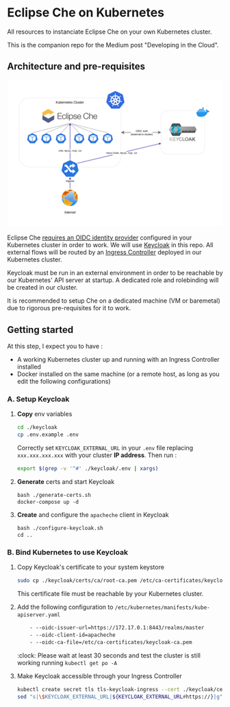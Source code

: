 # Eclipse Che on Kubernetes

All resources to instanciate Eclipse Che on your own Kubernetes cluster.

This is the companion repo for the Medium post "Developing in the Cloud".

## Architecture and pre-requisites

![Eclipse Che architecture with Kubernetes](./images/keycloak-che.jpg)

Eclipse Che [requires an OIDC identity provider](https://github.com/eclipse/che/issues/21160#issuecomment-1038877280) configured in your Kubernetes cluster in order to work. We will use [Keycloak](https://github.com/keycloak/keycloak) in this repo. All external flows will be routed by an [Ingress Controller](https://kubernetes.io/docs/concepts/services-networking/ingress-controllers/) deployed in our Kubernetes cluster.

Keycloak must be run in an external environment in order to be reachable by our Kubernetes' API server at startup. A dedicated role and rolebinding will be created in our cluster.

It is recommended to setup Che on a dedicated machine (VM or baremetal) due to rigorous pre-requisites for it to work.

## Getting started

At this step, I expect you to have :

- A working Kubernetes cluster up and running with an Ingress Controller installed
- Docker installed on the same machine (or a remote host, as long as you edit the following configurations)

### A. Setup Keycloak

1. **Copy** env variables

    ```bash
    cd ./keycloak
    cp .env.example .env
    ```

    Correctly set `KEYCLOAK_EXTERNAL_URL` in your `.env` file replacing `xxx.xxx.xxx.xxx` with your cluster **IP address**. Then run :

    ```bash
    export $(grep -v '^#' ./keycloak/.env | xargs)
    ```

2. **Generate** certs and start Keycloak

    ```
    bash ./generate-certs.sh
    docker-compose up -d
    ```

3. **Create** and configure the `apacheche` client in Keycloak

    ```
    bash ./configure-keycloak.sh
    cd ..
    ```

### B. Bind Kubernetes to use Keycloak

1. Copy Keycloak's certificate to your system keystore

    ```bash
    sudo cp ./keycloak/certs/ca/root-ca.pem /etc/ca-certificates/keycloak-ca.pem
    ```

    This certificate file must be reachable by your Kubernetes cluster.

2. Add the following configuration to `/etc/kubernetes/manifests/kube-apiserver.yaml`

    ```txt
        - --oidc-issuer-url=https://172.17.0.1:8443/realms/master
        - --oidc-client-id=apacheche
        - --oidc-ca-file=/etc/ca-certificates/keycloak-ca.pem
    ```

    :clock: Please wait at least 30 seconds and test the cluster is still working running `kubectl get po -A`

3. Make Keycloak accessible through your Ingress Controller

    ```bash
    kubectl create secret tls tls-keycloak-ingress --cert ./keycloak/certs/ca/root-ca.pem --key ./keycloak/certs/ca/root-ca.key
    sed "s|\$KEYCLOAK_EXTERNAL_URL|${KEYCLOAK_EXTERNAL_URL#https://}|g" ingress-keycloak-example.yaml > ingress-keycloak.yaml && kubectl apply -f ./ingress-keycloak.yaml
    ```
